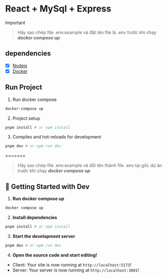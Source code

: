 # React + MySql + Express

> [!IMPORTANT]

> Hãy sao chép file .env.example và đặt tên file là .env trước khi chạy ***docker compose up***

## dependencies
- [x] [Nodejs](https://nodejs.org/en/)
- [x] [Docker](https://www.docker.com/)

## Run Project
1. Run docker compose
```sh
docker-compose up
```
2. Project setup
```sh
pnpm install # or npm install
```
3. Compiles and hot-reloads for development
```sh
pnpm dev # or npm run dev
```
=======
> Hãy sao chép file .env.example và đổi tên thành file .env tại gốc dự án trước khi chạy ***docker compose up***

## 🚀 Getting Started with Dev

1. **Run docker compose up**

```sh
docker compose up
```

2. **Install dependencies**

```sh
pnpm install # or npm install
```
3. **Start the development server**

```sh
pnpm dev # or npm run dev
```
4. **Open the source code and start editing!**
- Client: Your site is now running at `http://localhost:5173`!
- Server: Your server is now running at `http://localhost:3001`!

